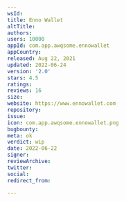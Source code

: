 ```yaml
---
wsId: 
title: Enno Wallet
altTitle: 
authors: 
users: 10000
appId: com.app.awqsome.ennowallet
appCountry: 
released: Aug 22, 2021
updated: 2022-06-24
version: '2.0'
stars: 4.5
ratings: 
reviews: 16
size: 
website: https://www.ennowallet.com
repository: 
issue: 
icon: com.app.awqsome.ennowallet.png
bugbounty: 
meta: ok
verdict: wip
date: 2022-06-22
signer: 
reviewArchive: 
twitter: 
social: 
redirect_from: 

---
```


